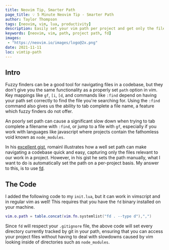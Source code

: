 ```yaml
---
title: Neovim Tip, Smarter Path
page_title: 💡 5 Minute Neovim Tip - Smarter Path
author: Taylor Thompson
tags: [neovim, vim, lua, productivity]
description: Easily set your vim path per project and get only the files you want.
keywords: [neovim, vim, path, project path, fd]
images:
 - "https://neovim.io/images/logo@2x.png"
date: 2021-11-11
loc: vimtip-path
---
```


## Intro

Fuzzy finders can be a good tool for navigating files in a codebase, but they don't give you the
same functionality as a properly set `path` option in vim. Key mappings like `gf`, `[i`, `[d`, and
commands like `:find` depend on having your path set correctly to find the file you're searching
for. Using the `:find` command also gives us the ability to tab complete a file name, a feature
which fuzzy finders do not offer.

An poorly set path can cause a significant slow down when trying to tab complete a filename with
`:find`, or jump to a file with `gf`, especially if you work with languages like javascript where
projects contain the fathomless void known as `node_modules`.

In his [excellent gist](https://gist.github.com/romainl/7e2b425a1706cd85f04a0bd8b3898805), romainl
illustrates how a well set path can make navigating a codebase quick and easy, capturing only the
files relevant to our work in a project. However, in his gist he sets the path manually, what I want
to do is automatically set the path on a per-project basis. My answer to this, is to use [fd](https://github.com/sharkdp/fd).

## The Code

I added the following code to my `init.lua`, but it can work in vimscript and in regular vim as
well! This requires that you have the `fd` binary installed on your machine.

```lua
vim.o.path = table.concat(vim.fn.systemlist("fd . --type d"),",")
```

Since `fd` will respect your `.gitignore` file, the above code will set every directory currently
tracked by git in your path, ensuring that you can access your project files without having to deal
with slowdowns caused by vim looking inside of directories such as `node_modules`.
